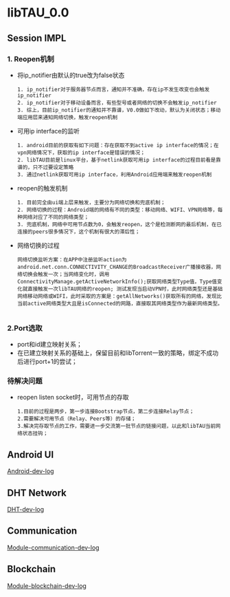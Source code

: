 # libTAU_0.0

## Session IMPL

### 1. Reopen机制
- 将ip_notifier由默认的true改为false状态
    ```
	1. ip_notifier对于服务器节点而言，通知并不准确，存在ip不发生改变也会触发ip_notifier
	2. ip_notifier对于移动设备而言，有些型号或者网络的切换不会触发ip_notifier
	3. 综上，目前ip_notifier的通知并不靠谱，V0.0做如下改动，默认为关闭状态；移动端应用层来通知网络切换，触发reopen机制
    ```
- 可用ip interface的监听
	```
	1. android目前的获取有如下问题：存在获取不到active ip interface的情况；在vpn网络情况下，获取的ip interface是错误的情况；
	2. libTAU目前是linux平台，基于netlink获取可用ip interface的过程目前看是靠谱的，只不过要设定策略
	3. 通过netlink获取可用ip interface，利用Android应用端来触发reopen机制

	```
- reopen的触发机制
  ```
  1. 目前完全由ui端上层来触发，主要分为网络切换和兜底机制；
  2. 网络切换的过程：Android端的网络有不同的类型：移动网络、WIFI、VPN网络等，每种网络对应了不同的网络类型；
  3. 兜底机制，网络中可用节点数为0，会触发reopen，这个是检测断网的最后机制，在已连接的peers很多情况下，这个机制有很大的滞后性；
  ```
- 网络切换的过程 
	```
 	网络切换监听方案：在APP中注册监听action为android.net.conn.CONNECTIVITY_CHANGE的BroadcastReceiver广播接收器，网络切换会触发一次；当网络变化时，调用ConnectivityManage.getActiveNetworkInfo();获取网络类型Type值，Type值变化就直接触发一次libTAU网络的reopen; 测试发现当启动VPN时，此时网络类型还是基础网络移动网络或WIFI，此时采取的方案是：getAllNetworks()获取所有的网络，发现比当前active网络类型大且是isConnected的网路，直接取其网络类型作为最新网络类型。
 	   
### 2.Port选取
- port和id建立映射关系；
- 在已建立映射关系的基础上，保留目前和libTorrent一致的策略，绑定不成功后进行port+1的尝试；

### 待解决问题
- reopen listen socket时，可用节点的存取
	```
    1.目前的过程是两步，第一步连接Bootstrap节点，第二步连接Relay节点；
    2.需要解决可用节点（Relay、Peers等）的存储；
    3.解决完存取节点的工作，需要进一步交流第一批节点的链接问题，以此和libTAU当前网络状态挂钩；
    ```
    
## Android UI

[Android-dev-log](https://github.com/Tau-Coin/libTAU/blob/master/docs/dev_log/android.md)
## DHT Network
[DHT-dev-log](https://github.com/Tau-Coin/libTAU/blob/master/docs/dev_log/DHT.md)
## Communication
[Module-communication-dev-log](https://github.com/Tau-Coin/libTAU/blob/master/docs/dev_log/communication.md)
## Blockchain
[Module-blockchain-dev-log](https://github.com/Tau-Coin/libTAU/blob/master/docs/dev_log/blockchain.md)

